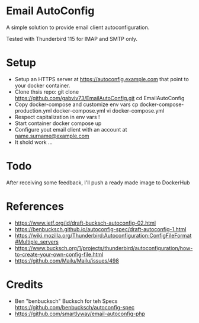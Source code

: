 # Email AutoConfig

A simple solution to provide email client autoconfiguration.

Tested with Thunderbird 115 for IMAP and SMTP only.

# Setup
* Setup an HTTPS server at https://autoconfig.example.com that point to your docker container.
* Clone thsis repo:
        git clone https://github.com/gabviv73/EmailAutoConfig.git
        cd EmailAutoConfig
* Copy docker-compose and customize env vars
        cp docker-compose-production.yml docker-compose.yml
        vi docker-compose.yml
* Respect capitalization in env vars !
* Start container
        docker compose up
* Configure yout email client with an account at name.surname@example.com
* It shold work ...

# Todo
After receiving some feedback, I'll push a ready made image to DockerHub

# References
* https://www.ietf.org/id/draft-bucksch-autoconfig-02.html
* https://benbucksch.github.io/autoconfig-spec/draft-autoconfig-1.html
* https://wiki.mozilla.org/Thunderbird:Autoconfiguration:ConfigFileFormat#Multiple_servers
* https://www.bucksch.org/1/projects/thunderbird/autoconfiguration/how-to-create-your-own-config-file.html
* https://github.com/Mailu/Mailu/issues/498

# Credits 
* Ben "benbucksch" Bucksch for teh Specs https://github.com/benbucksch/autoconfig-spec
* https://github.com/smartlyway/email-autoconfig-php
